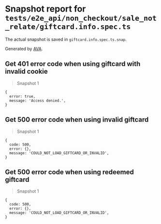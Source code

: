 # Snapshot report for `tests/e2e_api/non_checkout/sale_not_relate/giftcard.info.spec.ts`

The actual snapshot is saved in `giftcard.info.spec.ts.snap`.

Generated by [AVA](https://ava.li).

## Get 401 error code when using giftcard with invalid cookie

> Snapshot 1

    {
      error: true,
      message: 'Access denied.',
    }

## Get 500 error code when using invalid giftcard

> Snapshot 1

    {
      code: 500,
      error: {},
      message: 'COULD_NOT_LOAD_GIFTCARD_OR_INVALID',
    }

## Get 500 error code when using redeemed giftcard

> Snapshot 1

    {
      code: 500,
      error: {},
      message: 'COULD_NOT_LOAD_GIFTCARD_OR_INVALID',
    }

